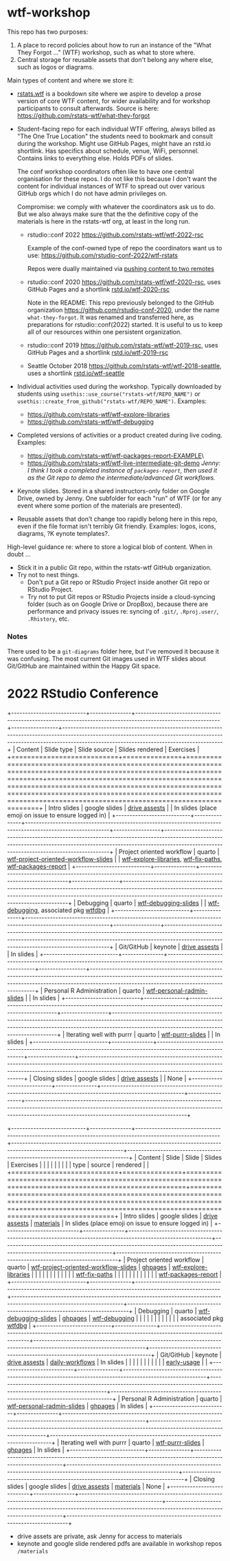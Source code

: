 # wtf-workshop

This repo has two purposes:

1.  A place to record policies about how to run an instance of the "What They Forgot ..." (WTF) workshop, such as what to store where.
2.  Central storage for reusable assets that don't belong any where else, such as logos or diagrams.

Main types of content and where we store it:

-   [rstats.wtf](https://rstats.wtf) is a bookdown site where we aspire to develop a prose version of core WTF content, for wider availability and for workshop participants to consult afterwards.
    Source is here: <https://github.com/rstats-wtf/what-they-forgot>

-   Student-facing repo for each individual WTF offering, always billed as "The One True Location" the students need to bookmark and consult during the workshop.
    Might use GitHub Pages, might have an rstd.io shortlink.
    Has specifics about schedule, venue, WiFi, personnel.
    Contains links to everything else.
    Holds PDFs of slides.

    The conf workshop coordinators often like to have one central organisation for these repos.
    I do not like this because I don't want the content for individual instances of WTF to spread out over various GitHub orgs which I do not have admin privileges on.

    Compromise: we comply with whatever the coordinators ask us to do.
    But we also always make sure that the the definitive copy of the materials is here in the rstats-wtf org, at least in the long run.

    -   rstudio::conf 2022 <https://github.com/rstats-wtf/wtf-2022-rsc>

        Example of the conf-owned type of repo the coordinators want us to use: <https://github.com/rstudio-conf-2022/wtf-rstats>

        Repos were dually maintained via [pushing content to two remotes](https://stackoverflow.com/questions/14290113/git-pushing-code-to-two-remotes/14290145#14290145)

    -   rstudio::conf 2020 <https://github.com/rstats-wtf/wtf-2020-rsc>, uses GitHub Pages and a shortlink [rstd.io/wtf-2020-rsc](https://rstd.io/wtf-2020-rsc)

        Note in the README: This repo previously belonged to the GitHub organization <https://github.com/rstudio-conf-2020>, under the name `what-they-forgot`.
        It was renamed and transferred here, as preparations for rstudio::conf(2022) started.
        It is useful to us to keep all of our resources within one persistent organization.

    -   rstudio::conf 2019 <https://github.com/rstats-wtf/wtf-2019-rsc>, uses GitHub Pages and a shortlink [rstd.io/wtf-2019-rsc](https://rstd.io/wtf-2019-rsc)

    -   Seattle October 2018 <https://github.com/rstats-wtf/wtf-2018-seattle>, uses a shortlink [rstd.io/wtf-seattle](https://rstd.io/wtf-seattle)

-   Individual activities used during the workshop.
    Typically downloaded by students using `usethis::use_course("rstats-wtf/REPO_NAME")` or `usethis::create_from_github("rstats-wtf/REPO_NAME")`.
    Examples:

    -   <https://github.com/rstats-wtf/wtf-explore-libraries>
    -   <https://github.com/rstats-wtf/wtf-debugging>

-   Completed versions of activities or a product created during live coding.
    Examples:

    -   <https://github.com/rstats-wtf/wtf-packages-report-EXAMPLE>\
    -   <https://github.com/rstats-wtf/wtf-live-intermediate-git-demo> *Jenny: I think I took a completed instance of `packages-report`, then used it as the Git repo to demo the intermediate/advanced Git workflows.*

-   Keynote slides.
    Stored in a shared instructors-only folder on Google Drive, owned by Jenny.
    One subfolder for each "run" of WTF (or for any event where some portion of the materials are presented).

-   Reusable assets that don't change too rapidly belong here in this repo, even if the file format isn't terribly Git friendly.
    Examples: logos, icons, diagrams, ?K
    eynote templates?.

High-level guidance re: where to store a logical blob of content.
When in doubt ...

-   Stick it in a public Git repo, within the rstats-wtf GitHub organization.
-   Try not to nest things.
    -   Don't put a Git repo or RStudio Project inside another Git repo or RStudio Project.
    -   Try not to put Git repos or RStudio Projects inside a cloud-syncing folder (such as on Google Drive or DropBox), because there are performance and privacy issues re: syncing of `.git/`, `.Rproj.user/`, `.Rhistory`, etc.

### Notes

There used to be a `git-diagrams` folder here, but I've removed it because it was confusing.
The most current Git images used in WTF slides about Git/GitHub are maintained within the Happy Git space.

# 2022 RStudio Conference

+---------------------------+---------------+------------------------------------------------------------------------------------------------------------+-----------------+----------------------------------------------------------------------------------------------------------------------------------------------------------------------------------------------------------------------+
| Content                   | Slide type    | Slide source                                                                                               | Slides rendered | Exercises                                                                                                                                                                                                            |
+===========================+===============+============================================================================================================+=================+======================================================================================================================================================================================================================+
| Intro slides              | google slides | [drive assests](https://drive.google.com/drive/u/0/folders/12shxFDi5SPjwS6vc8UVIJRJZOQoeViV9)              |                 | In slides (place emoji on issue to ensure logged in)                                                                                                                                                                 |
+---------------------------+---------------+------------------------------------------------------------------------------------------------------------+-----------------+----------------------------------------------------------------------------------------------------------------------------------------------------------------------------------------------------------------------+
| Project oriented workflow | quarto        | [wtf-project-oriented-workflow-slides](https://github.com/rstats-wtf/wtf-project-oriented-workflow-slides) |                 | [wtf-explore-libraries](https://github.com/rstats-wtf/wtf-explore-libraries), [wtf-fix-paths](https://github.com/rstats-wtf/wtf-fix-paths), [wtf-packages-report](https://github.com/rstats-wtf/wtf-packages-report) |
+---------------------------+---------------+------------------------------------------------------------------------------------------------------------+-----------------+----------------------------------------------------------------------------------------------------------------------------------------------------------------------------------------------------------------------+
| Debugging                 | quarto        | [wtf-debugging-slides](https://github.com/rstats-wtf/wtf-debugging-slides)                                 |                 | [wtf-debugging](https://github.com/rstats-wtf/wtf-debugging), associated pkg [wtfdbg](https://github.com/rstats-wtf/wtfdbg)                                                                                          |
+---------------------------+---------------+------------------------------------------------------------------------------------------------------------+-----------------+----------------------------------------------------------------------------------------------------------------------------------------------------------------------------------------------------------------------+
| Git/GitHub                | keynote       | [drive assests](https://drive.google.com/drive/u/0/folders/12shxFDi5SPjwS6vc8UVIJRJZOQoeViV9)              |                 | In slides                                                                                                                                                                                                            |
+---------------------------+---------------+------------------------------------------------------------------------------------------------------------+-----------------+----------------------------------------------------------------------------------------------------------------------------------------------------------------------------------------------------------------------+
| Personal R Administration | quarto        | [wtf-personal-radmin-slides](https://github.com/rstats-wtf/wtf-personal-radmin-slides)                     |                 | In slides                                                                                                                                                                                                            |
+---------------------------+---------------+------------------------------------------------------------------------------------------------------------+-----------------+----------------------------------------------------------------------------------------------------------------------------------------------------------------------------------------------------------------------+
| Iterating well with purrr | quarto        | [wtf-purrr-slides](https://github.com/rstats-wtf/wtf-purrr-slides)                                         |                 | In slides                                                                                                                                                                                                            |
+---------------------------+---------------+------------------------------------------------------------------------------------------------------------+-----------------+----------------------------------------------------------------------------------------------------------------------------------------------------------------------------------------------------------------------+
| Closing slides            | google slides | [drive assests](https://drive.google.com/drive/u/0/folders/12shxFDi5SPjwS6vc8UVIJRJZOQoeViV9)              |                 | None                                                                                                                                                                                                                 |
+---------------------------+---------------+------------------------------------------------------------------------------------------------------------+-----------------+----------------------------------------------------------------------------------------------------------------------------------------------------------------------------------------------------------------------+

+---------------------------+---------------+------------------------------------------------------------------------------------------------------------+----------------------------------------------------------------------------------------------------------------------+------------------------------------------------------------------------------+
| Content                   | Slide         | Slide                                                                                                      | Slides                                                                                                               | Exercises                                                                    |
|                           |               |                                                                                                            |                                                                                                                      |                                                                              |
|                           | type          | source                                                                                                     | rendered                                                                                                             |                                                                              |
+===========================+===============+============================================================================================================+======================================================================================================================+==============================================================================+
| Intro slides              | google slides | [drive assests](https://drive.google.com/drive/u/0/folders/12shxFDi5SPjwS6vc8UVIJRJZOQoeViV9)              | [materials](https://github.com/rstats-wtf/wtf-2022-rsc/blob/main/materials/wtf-opening-2022.pdf)                     | In slides (place emoji on issue to ensure logged in)                         |
+---------------------------+---------------+------------------------------------------------------------------------------------------------------------+----------------------------------------------------------------------------------------------------------------------+------------------------------------------------------------------------------+
| Project oriented workflow | quarto        | [wtf-project-oriented-workflow-slides](https://github.com/rstats-wtf/wtf-project-oriented-workflow-slides) | [ghpages](https://rstats-wtf.github.io/wtf-project-oriented-workflow-slides/#/title-slide)                           | [wtf-explore-libraries](https://github.com/rstats-wtf/wtf-explore-libraries) |
|                           |               |                                                                                                            |                                                                                                                      |                                                                              |
|                           |               |                                                                                                            |                                                                                                                      | [wtf-fix-paths](https://github.com/rstats-wtf/wtf-fix-paths)                 |
|                           |               |                                                                                                            |                                                                                                                      |                                                                              |
|                           |               |                                                                                                            |                                                                                                                      | [wtf-packages-report](https://github.com/rstats-wtf/wtf-packages-report)     |
+---------------------------+---------------+------------------------------------------------------------------------------------------------------------+----------------------------------------------------------------------------------------------------------------------+------------------------------------------------------------------------------+
| Debugging                 | quarto        | [wtf-debugging-slides](https://github.com/rstats-wtf/wtf-debugging-slides)                                 | [ghpages](https://rstats-wtf.github.io/wtf-debugging-slides/#/title-slide)                                           | [wtf-debugging](https://github.com/rstats-wtf/wtf-debugging)                 |
|                           |               |                                                                                                            |                                                                                                                      |                                                                              |
|                           |               |                                                                                                            |                                                                                                                      | associated pkg [wtfdbg](https://github.com/rstats-wtf/wtfdbg)                |
+---------------------------+---------------+------------------------------------------------------------------------------------------------------------+----------------------------------------------------------------------------------------------------------------------+------------------------------------------------------------------------------+
| Git/GitHub                | keynote       | [drive assests](https://drive.google.com/drive/u/0/folders/12shxFDi5SPjwS6vc8UVIJRJZOQoeViV9)              | [daily-workflows](https://github.com/rstats-wtf/wtf-2022-rsc/blob/main/materials/git-and-github-daily-workflows.pdf) | In slides                                                                    |
|                           |               |                                                                                                            |                                                                                                                      |                                                                              |
|                           |               |                                                                                                            | [early-usage](https://github.com/rstats-wtf/wtf-2022-rsc/blob/main/materials/git-and-github-early-usage.pdf)         |                                                                              |
+---------------------------+---------------+------------------------------------------------------------------------------------------------------------+----------------------------------------------------------------------------------------------------------------------+------------------------------------------------------------------------------+
| Personal R Administration | quarto        | [wtf-personal-radmin-slides](https://github.com/rstats-wtf/wtf-personal-radmin-slides)                     | [ghpages](https://rstats-wtf.github.io/wtf-personal-radmin-slides/#/personal-r-administration)                       | In slides                                                                    |
+---------------------------+---------------+------------------------------------------------------------------------------------------------------------+----------------------------------------------------------------------------------------------------------------------+------------------------------------------------------------------------------+
| Iterating well with purrr | quarto        | [wtf-purrr-slides](https://github.com/rstats-wtf/wtf-purrr-slides)                                         | [ghpages](https://rstats-wtf.github.io/wtf-purrr-slides/#/title-slide)                                               | In slides                                                                    |
+---------------------------+---------------+------------------------------------------------------------------------------------------------------------+----------------------------------------------------------------------------------------------------------------------+------------------------------------------------------------------------------+
| Closing slides            | google slides | [drive assests](https://drive.google.com/drive/u/0/folders/12shxFDi5SPjwS6vc8UVIJRJZOQoeViV9)              | [materials](https://github.com/rstats-wtf/wtf-2022-rsc/blob/main/materials/wtf-closing-2022.pdf)                     | None                                                                         |
+---------------------------+---------------+------------------------------------------------------------------------------------------------------------+----------------------------------------------------------------------------------------------------------------------+------------------------------------------------------------------------------+

-   drive assets are private, ask Jenny for access to materials
-   keynote and google slide rendered pdfs are available in workshop repos `/materials`
